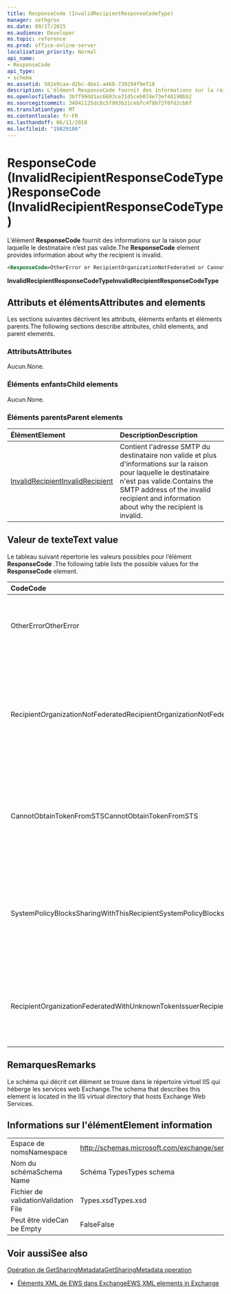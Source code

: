 ```yaml
---
title: ResponseCode (InvalidRecipientResponseCodeType)
manager: sethgros
ms.date: 09/17/2015
ms.audience: Developer
ms.topic: reference
ms.prod: office-online-server
localization_priority: Normal
api_name:
- ResponseCode
api_type:
- schema
ms.assetid: 582e9caa-d2bc-4be1-a460-739294f9ef18
description: L’élément ResponseCode fournit des informations sur la raison pour laquelle le destinataire n’est pas valide.
ms.openlocfilehash: 3bff99dd1ac6603ce31d5ceb074e73ef48190bb2
ms.sourcegitcommit: 34041125dc8c5f993b21cebfc4f8b72f0fd2cb6f
ms.translationtype: MT
ms.contentlocale: fr-FR
ms.lasthandoff: 06/11/2018
ms.locfileid: "19829186"
---
```

# <a name="responsecode-invalidrecipientresponsecodetype"></a><span data-ttu-id="460b4-103">ResponseCode (InvalidRecipientResponseCodeType)</span><span class="sxs-lookup"><span data-stu-id="460b4-103">ResponseCode (InvalidRecipientResponseCodeType)</span></span>

<span data-ttu-id="460b4-104">L’élément **ResponseCode** fournit des informations sur la raison pour laquelle le destinataire n’est pas valide.</span><span class="sxs-lookup"><span data-stu-id="460b4-104">The **ResponseCode** element provides information about why the recipient is invalid.</span></span> 
  
```XML
<ResponseCode>OtherError or RecipientOrganizationNotFederated or CannotObtainTokenFromSTS or SystemPolicyBlocksSharingWithThisRecipient or RecipientOrganizationFederatedWithUnknownTokenIssuer</ResponseCode>
```

 <span data-ttu-id="460b4-105">**InvalidRecipientResponseCodeType**</span><span class="sxs-lookup"><span data-stu-id="460b4-105">**InvalidRecipientResponseCodeType**</span></span>
## <a name="attributes-and-elements"></a><span data-ttu-id="460b4-106">Attributs et éléments</span><span class="sxs-lookup"><span data-stu-id="460b4-106">Attributes and elements</span></span>

<span data-ttu-id="460b4-107">Les sections suivantes décrivent les attributs, éléments enfants et éléments parents.</span><span class="sxs-lookup"><span data-stu-id="460b4-107">The following sections describe attributes, child elements, and parent elements.</span></span>
  
### <a name="attributes"></a><span data-ttu-id="460b4-108">Attributs</span><span class="sxs-lookup"><span data-stu-id="460b4-108">Attributes</span></span>

<span data-ttu-id="460b4-109">Aucun.</span><span class="sxs-lookup"><span data-stu-id="460b4-109">None.</span></span>
  
### <a name="child-elements"></a><span data-ttu-id="460b4-110">Éléments enfants</span><span class="sxs-lookup"><span data-stu-id="460b4-110">Child elements</span></span>

<span data-ttu-id="460b4-111">Aucun.</span><span class="sxs-lookup"><span data-stu-id="460b4-111">None.</span></span>
  
### <a name="parent-elements"></a><span data-ttu-id="460b4-112">Éléments parents</span><span class="sxs-lookup"><span data-stu-id="460b4-112">Parent elements</span></span>

|<span data-ttu-id="460b4-113">**Élément**</span><span class="sxs-lookup"><span data-stu-id="460b4-113">**Element**</span></span>|<span data-ttu-id="460b4-114">**Description**</span><span class="sxs-lookup"><span data-stu-id="460b4-114">**Description**</span></span>|
|:-----|:-----|
|[<span data-ttu-id="460b4-115">InvalidRecipient</span><span class="sxs-lookup"><span data-stu-id="460b4-115">InvalidRecipient</span></span>](invalidrecipient.md) <br/> |<span data-ttu-id="460b4-116">Contient l'adresse SMTP du destinataire non valide et plus d'informations sur la raison pour laquelle le destinataire n'est pas valide.</span><span class="sxs-lookup"><span data-stu-id="460b4-116">Contains the SMTP address of the invalid recipient and information about why the recipient is invalid.</span></span>  <br/> |
   
## <a name="text-value"></a><span data-ttu-id="460b4-117">Valeur de texte</span><span class="sxs-lookup"><span data-stu-id="460b4-117">Text value</span></span>

<span data-ttu-id="460b4-118">Le tableau suivant répertorie les valeurs possibles pour l’élément **ResponseCode** .</span><span class="sxs-lookup"><span data-stu-id="460b4-118">The following table lists the possible values for the **ResponseCode** element.</span></span> 
  
|<span data-ttu-id="460b4-119">**Code**</span><span class="sxs-lookup"><span data-stu-id="460b4-119">**Code**</span></span>|<span data-ttu-id="460b4-120">**Description**</span><span class="sxs-lookup"><span data-stu-id="460b4-120">**Description**</span></span>|
|:-----|:-----|
|<span data-ttu-id="460b4-121">OtherError</span><span class="sxs-lookup"><span data-stu-id="460b4-121">OtherError</span></span>  <br/> |<span data-ttu-id="460b4-122">Indique que l’erreur n’est pas spécifié par un autre code d’erreur.</span><span class="sxs-lookup"><span data-stu-id="460b4-122">Indicates that the error is not specified by another error response code.</span></span>  <br/> |
|<span data-ttu-id="460b4-123">RecipientOrganizationNotFederated</span><span class="sxs-lookup"><span data-stu-id="460b4-123">RecipientOrganizationNotFederated</span></span>  <br/> |<span data-ttu-id="460b4-124">Indique qu’une relation de partage n’est pas disponible avec l’organisation spécifiée dans l’adresse de messagerie SMTP du destinataire.</span><span class="sxs-lookup"><span data-stu-id="460b4-124">Indicates that a sharing relationship is not available with the organization specified in the recipient's SMTP e-mail address.</span></span>  <br/> |
|<span data-ttu-id="460b4-125">CannotObtainTokenFromSTS</span><span class="sxs-lookup"><span data-stu-id="460b4-125">CannotObtainTokenFromSTS</span></span>  <br/> |<span data-ttu-id="460b4-126">Indique qu’il y a un problème d’obtention d’un jeton de sécurité à partir du serveur d’émission de jeton.</span><span class="sxs-lookup"><span data-stu-id="460b4-126">Indicates that there was a problem obtaining a security token from the token server.</span></span>  <br/> |
|<span data-ttu-id="460b4-127">SystemPolicyBlocksSharingWithThisRecipient</span><span class="sxs-lookup"><span data-stu-id="460b4-127">SystemPolicyBlocksSharingWithThisRecipient</span></span>  <br/> |<span data-ttu-id="460b4-128">Indique que l’administrateur système a défini une stratégie système qui bloque le partage avec le destinataire spécifié.</span><span class="sxs-lookup"><span data-stu-id="460b4-128">Indicates that the system administrator has set a system policy that blocks sharing with the specified recipient.</span></span>  <br/> |
|<span data-ttu-id="460b4-129">RecipientOrganizationFederatedWithUnknownTokenIssuer</span><span class="sxs-lookup"><span data-stu-id="460b4-129">RecipientOrganizationFederatedWithUnknownTokenIssuer</span></span>  <br/> |<span data-ttu-id="460b4-130">Indique que le service de jeton de sécurité utilisé par le destinataire spécifié est inconnu.</span><span class="sxs-lookup"><span data-stu-id="460b4-130">Indicates that the secure token service that is used by the specified recipient is unknown.</span></span>  <br/> |
   
## <a name="remarks"></a><span data-ttu-id="460b4-131">Remarques</span><span class="sxs-lookup"><span data-stu-id="460b4-131">Remarks</span></span>

<span data-ttu-id="460b4-132">Le schéma qui décrit cet élément se trouve dans le répertoire virtuel IIS qui héberge les services web Exchange.</span><span class="sxs-lookup"><span data-stu-id="460b4-132">The schema that describes this element is located in the IIS virtual directory that hosts Exchange Web Services.</span></span>
  
## <a name="element-information"></a><span data-ttu-id="460b4-133">Informations sur l'élément</span><span class="sxs-lookup"><span data-stu-id="460b4-133">Element information</span></span>

|||
|:-----|:-----|
|<span data-ttu-id="460b4-134">Espace de noms</span><span class="sxs-lookup"><span data-stu-id="460b4-134">Namespace</span></span>  <br/> |http://schemas.microsoft.com/exchange/services/2006/types  <br/> |
|<span data-ttu-id="460b4-135">Nom du schéma</span><span class="sxs-lookup"><span data-stu-id="460b4-135">Schema Name</span></span>  <br/> |<span data-ttu-id="460b4-136">Schéma Types</span><span class="sxs-lookup"><span data-stu-id="460b4-136">Types schema</span></span>  <br/> |
|<span data-ttu-id="460b4-137">Fichier de validation</span><span class="sxs-lookup"><span data-stu-id="460b4-137">Validation File</span></span>  <br/> |<span data-ttu-id="460b4-138">Types.xsd</span><span class="sxs-lookup"><span data-stu-id="460b4-138">Types.xsd</span></span>  <br/> |
|<span data-ttu-id="460b4-139">Peut être vide</span><span class="sxs-lookup"><span data-stu-id="460b4-139">Can be Empty</span></span>  <br/> |<span data-ttu-id="460b4-140">False</span><span class="sxs-lookup"><span data-stu-id="460b4-140">False</span></span>  <br/> |
   
## <a name="see-also"></a><span data-ttu-id="460b4-141">Voir aussi</span><span class="sxs-lookup"><span data-stu-id="460b4-141">See also</span></span>



[<span data-ttu-id="460b4-142">Opération de GetSharingMetadata</span><span class="sxs-lookup"><span data-stu-id="460b4-142">GetSharingMetadata operation</span></span>](getsharingmetadata-operation.md)


- [<span data-ttu-id="460b4-143">Éléments XML de EWS dans Exchange</span><span class="sxs-lookup"><span data-stu-id="460b4-143">EWS XML elements in Exchange</span></span>](ews-xml-elements-in-exchange.md)

